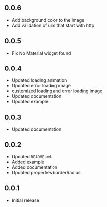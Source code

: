## 0.0.6

- Add background color to the image
- Add validation of urls that start with http

## 0.0.5

- Fix No Material widget found

## 0.0.4

- Updated loading animation
- Updated error loading image
- customized loading and error loading image
- Updated documentation
- Updated example

## 0.0.3

- Updated documentation

## 0.0.2

- Updated `README.md`.
- Added example
- Added documentation
- Updated properties borderRadius

## 0.0.1

- Initial release
